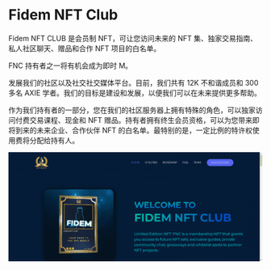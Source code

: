 # Fidem NFT Club

Fidem NFT CLUB 是会员制 NFT，可让您访问未来的 NFT 集、独家交易指南、私人社区聊天、赠品和合作 NFT 项目的白名单。

FNC 持有者之一将有机会成为即时 M。

发展我们的社区以及社交社交媒体平台。目前，我们共有 12K 不和谐成员和 300 多名 AXIE 学者。我们的目标是建设和发展，以便我们可以在未来提供更多帮助。

作为我们持有者的一部分，您在我们的社区服务器上拥有特殊的角色，可以独家访问付费交易课程、现金和 NFT 赠品。持有者拥有终生会员资格，可以为您带来即将到来的未来企业、合作伙伴 NFT 的白名单。最特别的是，一定比例的特许权使用费将分配给持有人。

![NFT](21341321311_new.png)
